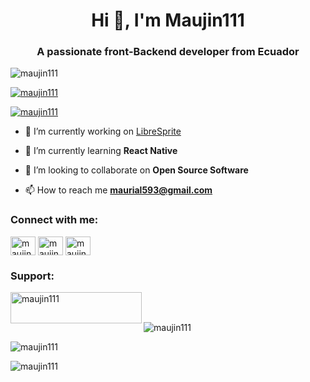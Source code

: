 <h1 align="center">Hi 👋, I'm Maujin111</h1>
<h3 align="center">A passionate front-Backend developer from Ecuador</h3>

<p align="left"> <img src="https://komarev.com/ghpvc/?username=maujin111&label=Profile%20views&color=0e75b6&style=flat" alt="maujin111" /> </p>

<p align="left"> <a href="https://github.com/ryo-ma/github-profile-trophy"><img src="https://github-profile-trophy.vercel.app/?username=maujin111" alt="maujin111" /></a> </p>

<p align="left"> <a href="https://twitter.com/maujin111" target="blank"><img src="https://img.shields.io/twitter/follow/maujin111?logo=twitter&style=for-the-badge" alt="maujin111" /></a> </p>

- 🔭 I’m currently working on [LibreSprite](https://github.com/LibreSprite/LibreSprite)

- 🌱 I’m currently learning **React Native**

- 👯 I’m looking to collaborate on **Open Source Software**

- 📫 How to reach me **maurial593@gmail.com**

<h3 align="left">Connect with me:</h3>
<p align="left">
<a href="https://twitter.com/maujin111" target="blank"><img align="center" src="https://cdn.jsdelivr.net/npm/simple-icons@3.0.1/icons/twitter.svg" alt="maujin111" height="30" width="40" /></a>
<a href="https://instagram.com/maujin111" target="blank"><img align="center" src="https://cdn.jsdelivr.net/npm/simple-icons@3.0.1/icons/instagram.svg" alt="maujin111" height="30" width="40" /></a>
<a href="https://www.youtube.com/c/maujin111" target="blank"><img align="center" src="https://cdn.jsdelivr.net/npm/simple-icons@3.0.1/icons/youtube.svg" alt="maujin111" height="30" width="40" /></a>
</p>



<h3 align="left">Support:</h3>
<p><a href="https://www.buymeacoffee.com/maujin111"> <img align="left" src="https://cdn.buymeacoffee.com/buttons/v2/default-yellow.png" height="50" width="210" alt="maujin111" /></a></p><br><br>


<p><img  src="https://github-readme-stats.vercel.app/api/top-langs?username=maujin111&show_icons=true&locale=en&layout=compact" alt="maujin111" /></p>
<p><img  src="https://github-readme-stats.vercel.app/api?username=maujin111&show_icons=true&locale=en" alt="maujin111" /></p>

<p><img  src="https://github-readme-streak-stats.herokuapp.com/?user=maujin111&" alt="maujin111" /></p>
